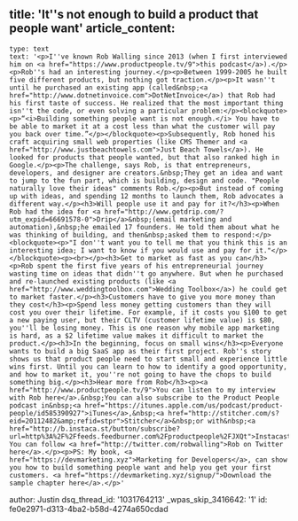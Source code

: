 title: 'It''s not enough to build a product that people want'
article_content:
  -
    type: text
    text: '<p>I''ve known Rob Walling since 2013 (when I first interviewed him on <a href="https://www.productpeople.tv/9">this podcast</a>).</p><p>Rob''s had an interesting journey.</p><p>Between 1999-2005 he built five different products, but nothing got traction.</p><p>It wasn''t until he purchased an existing app (called&nbsp;<a href="http://www.dotnetinvoice.com">DotNetInvoice</a>) that Rob had his first taste of success. He realized that the most important thing isn''t the code, or even solving a particular problem:</p><blockquote><p>“<i>Building something people want is not enough.</i> You have to be able to market it at a cost less than what the customer will pay you back over time.”</p></blockquote><p>Subsequently, Rob honed his craft acquiring small web properties (like CMS Themer and <a href="http://www.justbeachtowels.com">Just Beach Towels</a>). He looked for products that people wanted, but that also ranked high in Google.</p><p>The challenge, says Rob, is that entrepreneurs, developers, and designer are creators.&nbsp;They get an idea and want to jump to the fun part, which is building, design and code. "People naturally love their ideas" comments Rob.</p><p>But instead of coming up with ideas, and spending 12 months to launch them, Rob advocates a different way.</p><h3>Will people use it and pay for it?</h3><p>When Rob had the idea for <a href="http://www.getdrip.com/?utm_expid=66691578-0">Drip</a>&nbsp;(email marketing and automation),&nbsp;he emailed 17 founders. He told them about what he was thinking of building, and then&nbsp;asked them to respond:</p><blockquote><p>"I don''t want you to tell me that you think this is an interesting idea; I want to know if you would use and pay for it."</p></blockquote><p><br></p><h3>Get to market as fast as you can</h3><p>Rob spent the first five years of his entrepreneurial journey wasting time on ideas that didn''t go anywhere. But when he purchased and re-launched existing products (like <a href="http://www.weddingtoolbox.com">Wedding Toolbox</a>) he could get to market faster.</p><h3>Customers have to give you more money than they cost</h3><p>Spend less money getting customers than they will cost you over their lifetime. For example, if it costs you $100 to get a new paying user, but their CLTV (customer lifetime value) is $80, you''ll be losing money. This is one reason why mobile app marketing is hard, as a $2 lifetime value makes it difficult to market the product.</p><h3>In the beginning, focus on small wins</h3><p>Everyone wants to build a big SaaS app as their first project. Rob''s story shows us that product people need to start small and experience little wins first. Until you can learn to how to identify a good opportunity, and how to market it, you''re not going to have the chops to build something big.</p><h3>Hear more from Rob</h3><p><a href="http://www.productpeople.tv/9">You can listen to my interview with Rob here</a>.&nbsp;You can also subscribe to the Product People podcast in&nbsp;<a href="https://itunes.apple.com/us/podcast/product-people/id585390927">iTunes</a>,&nbsp;<a href="http://stitcher.com/s?eid=20112482&amp;refid=stpr">Stitcher</a>&nbsp;or with&nbsp;<a href="http://b.instaca.st/button/subscribe?url=http%3A%2F%2Ffeeds.feedburner.com%2Fproductpeople%2FJXQt">Instacast</a>&nbsp;today. You can follow <a href="http://twitter.com/robwalling">Rob on Twitter here</a>.</p><p>PS: My book, <a href="https://devmarketing.xyz">Marketing for Developers</a>, can show you how to build something people want and help you get your first customers. <a href="https://devmarketing.xyz/signup/">Download the sample chapter here</a>.</p>'
author: Justin
dsq_thread_id: '1031764213'
_wpas_skip_3416642: '1'
id: fe0e2971-d313-4ba2-b58d-4274a650cdad
